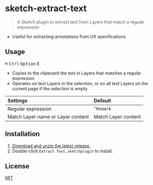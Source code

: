 # sketch-extract-text

> A Sketch plugin to extract text from Layers that match a regular expression

- Useful for extracting annotations from UX specifications

## Usage

<kbd>⌘</kbd> <kbd>Ctrl</kbd> <kbd>Option</kbd> <kbd>E</kbd>

- Copies to the clipboard the text in Layers that matches a regular expression
- Operates on text Layers in the selection, or on all text Layers on the current page if the selection is empty

Settings | Default
:--|:--
Regular expression | `^Remark`
Match Layer name or Layer content | Match Layer content

## Installation

1. [Download and unzip the latest release.](https://github.com/yuanqing/sketch-extract-text/releases)
2. Double-click `Extract Text.sketchplugin` to install.

## License

[MIT](LICENSE.md)
